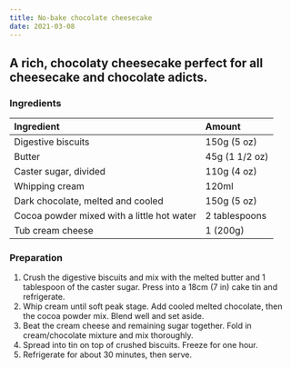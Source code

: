 ```yaml
---
title: No-bake chocolate cheesecake 
date: 2021-03-08
---
```

## A rich, chocolaty cheesecake perfect for all cheesecake and chocolate adicts.


### Ingredients

|  Ingredient   | Amount |
|:--------------|:-------|
| Digestive biscuits            | 150g (5 oz)      |
| Butter             | 45g (1 1/2 oz)      |
| Caster sugar, divided             | 110g (4 oz)      |
| Whipping cream             | 120ml      |
| Dark chocolate, melted and cooled             | 150g (5 oz)      |
| Cocoa powder mixed with a little hot water             | 2 tablespoons      |
| Tub cream cheese             | 1 (200g)      |

### Preparation

1. Crush the digestive biscuits and mix with the melted butter and 1 tablespoon of the caster sugar. Press into a 18cm (7 in) cake tin and refrigerate.
2. Whip cream until soft peak stage. Add cooled melted chocolate, then the cocoa powder mix. Blend well and set aside.
3. Beat the cream cheese and remaining sugar together. Fold in cream/chocolate mixture and mix thoroughly.
4. Spread into tin on top of crushed biscuits. Freeze for one hour.
5. Refrigerate for about 30 minutes, then serve.
